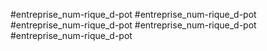 #entreprise_num-rique_d-pot
#entreprise_num-rique_d-pot
#entreprise_num-rique_d-pot
#entreprise_num-rique_d-pot
#entreprise_num-rique_d-pot
